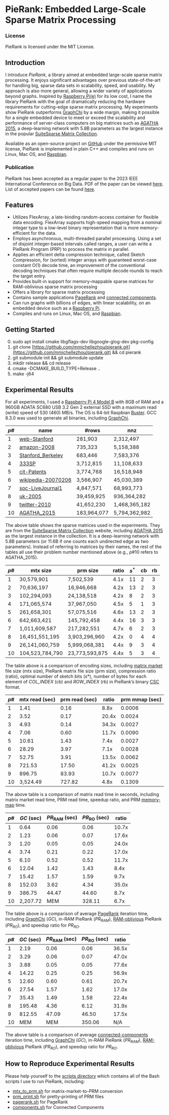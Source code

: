 # PieRank: Embedded Large-Scale Sparse Matrix Processing

 
### License

PieRank is licensed under the MIT License.


## Introduction

I introduce *PieRank*, a library aimed at embedded large-scale sparse matrix processing. It enjoys significant advantages over previous state-of-the-art for handling big, sparse data sets in scalability, speed, and usability. My approach is also more general, allowing a wider variety of applications beyond graphs. Inspired by [Raspberry Pi(e)](https://www.raspberrypi.org/) for its low cost, I name the library PieRank with the goal of dramatically reducing the hardware requirements  for cutting-edge sparse matrix processing. My experiments show PieRank outperforms [GraphChi](https://github.com/GraphChi/graphchi-cpp) by a wide margin, making it possible for a single embedded device to meet or exceed the scalability and performance of server-class computers on big matrices such as [AGATHA 2015](https://sparse.tamu.edu/Sybrandt/AGATHA_2015), a deep-learning network with 5.8B parameters as the largest instance in the popular [SuiteSparse Matrix Collection](https://sparse.tamu.edu/).

Available as an open-source project on [GitHub](https://github.com/mmichellezhou/pierank) under the permissive MIT license, PieRank is implemented in plain C++ and compiles and runs on Linux, Mac OS, and [Raspbian](http://www.raspbian.org/).

### Publication

PieRank has been accepted as a regular paper to the 2023 IEEE International Conference on Big Data. PDF of the paper can be viewed <a href="https://drive.google.com/file/d/12zmBz9jSg6DsNYV5vDceJvKcOidUlCcQ/view?usp=sharing">here</a>. List of accepted papers can be found <a href="https://bigdataieee.org/BigData2023/AcceptedPapers.html">here</a>.


## Features

- Utilizes FlexArray, a late-binding random-access container for flexible data encoding. FlexArray supports high-speed mapping from a nominal integer type to a low-level binary representation that is more memory-efficient for the data.
- Employs asynchronous, multi-threaded parallel processing. Using a set of disjoint integer-based intervals called ranges, a user can write a PieRank Program (PRP) to process the matrix in parallel.
- Applies an efficient delta compression technique, called Sketch Compression, for (sorted) integer arrays with guaranteed worst-case constant O(1) decode time, an improvement of the conventional decoding techniques that often require multiple decode rounds to reach the target entry.
- Provides built-in support for memory-mappable sparse matrices for RAM-oblivious sparse matrix processing
- Offers a library for sparse matrix processing
- Contains sample applications [PageRank](https://github.com/mmichellezhou/pierank/blob/main/pierank/kernels/pagerank.h) and [connected components](https://github.com/mmichellezhou/pierank/blob/main/pierank/kernels/components.h).
- Can run graphs with billions of edges, with linear scalability, on an embedded device such as a [Raspberry Pi](https://www.raspberrypi.org/).
- Compiles and runs on Linux, Mac OS, and [Raspbian](http://www.raspbian.org/).

## Getting Started

0.  sudo apt install cmake libgflags-dev libgoogle-glog-dev pkg-config
1.  git clone  [https://github.com/mmichellezhou/pierank.git](https://github.com/mmichellezhou/pierank.git)  && cd pierank
2.  git submodule init && git submodule update
3.  mkdir release && cd release
4.  cmake -DCMAKE_BUILD_TYPE=Release ..
5.  make -j64


## Experimental Results

For all experiments, I used a [Raspberry Pi 4 Model B](https://www.raspberrypi.com/products/raspberry-pi-4-model-b/) with 8GB of RAM and a 960GB ADATA SC680 USB 3.2 Gen 2 external SSD with a maximum read (write) speed of 530 (460) MB/s. The OS is 64-bit Raspbian [Buster](https://www.raspberrypi.com/news/buster-the-new-version-of-raspbian/). GCC 8.3.0 was used to generate all binaries, including [GraphChi](https://github.com/GraphChi/graphchi-cpp).

| $p$\# | name               | \#rows   | nnz           |
|-|-|-|-|
| 1   | [web-Stanford](https://sparse.tamu.edu/SNAP/web-Stanford)       | 281,903     | 2,312,497     |
| 2   | [amazon-2008](https://sparse.tamu.edu/LAW/amazon-2008)      | 735,323     | 5,158,388     |
| 3   | [Stanford\_Berkeley](https://sparse.tamu.edu/Kamvar/Stanford_Berkeley) | 683,446     | 7,583,376     |
| 4   | [333SP](https://sparse.tamu.edu/DIMACS10/333SP)              | 3,712,815   | 11,108,633    |
| 5   | [cit-Patents](https://sparse.tamu.edu/SNAP/cit-Patents)        | 3,774,768   | 16,518,948    |
| 6   | [wikipedia-20070206](https://sparse.tamu.edu/Gleich/wikipedia-20070206) | 3,566,907   | 45,030,389    |
| 7   | [soc-LiveJournal1](https://sparse.tamu.edu/SNAP/soc-LiveJournal1)   | 4,847,571   | 68,993,773    |
| 8   | [uk-2005](https://sparse.tamu.edu/LAW/uk-2005)            | 39,459,925  | 936,364,282   |
| 9   | [twitter-2010](https://sparse.tamu.edu/SNAP/twitter7)       | 41,652,230  | 1,468,365,182 |
| 10  | [AGATHA\_2015](https://sparse.tamu.edu/Sybrandt/AGATHA_2015)       | 183,964,077 | 5,794,362,982 |

The above table shows the sparse matrices used in the experiments. They are from the [SuiteSparse Matrix Collection](https://sparse.tamu.edu/) website, including [AGATHA 2015](https://sparse.tamu.edu/Sybrandt/AGATHA_2015) as the largest instance in the collection. It is a deep-learning network with 5.8B parameters (or 11.6B if one counts each undirected edge as two parameters). Instead of referring to matrices by their names, the rest of the tables all use their problem number mentioned above (e.g., $p$\#10 refers to AGATHA\_2015).

| $p$\# | mtx size            | prm size | ratio | $s^*$ | cb | rb |
|-|-|-|-|-|-|-|
| 1   | 30,579,901      | 7,502,539              | 4.1x           | 11                | 2                | 3              |
| 2   | 70,636,197      | 16,946,668             | 4.2x            | 13                | 2                | 3              |
| 3   | 102,294,093     | 24,138,518             | 4.2x            | 8                 | 2                | 3              |
| 4   | 171,065,574     | 37,967,050             | 4.5x            | 5                 | 1                | 3              |
| 5   | 261,658,301     | 57,075,516             | 4.6x            | 13                | 2                | 3              |
| 6   | 642,663,421     | 145,792,458            | 4.4x            | 16                | 3                | 3              |
| 7   | 1,011,609,587   | 217,282,551            | 4.7x            | 6                 | 2                | 3              |
| 8   | 16,451,551,195  | 3,903,296,960          | 4.2x            | 0                 | 4                | 4              |
| 9   | 26,141,060,759  | 5,999,068,381          | 4.4x            | 9                 | 3                | 4              |
| 10  | 104,523,784,790 | 23,773,593,875         | 4.4x            | 5                 | 3                | 4              |

The table above is a comparison of encoding sizes, including [matrix market](https://math.nist.gov/MatrixMarket/formats.html) file size (mtx size), PieRank matrix file size (prm size), compression ratio (ratio), optimal number of sketch bits (_s_*), number of bytes for each element of *COL_INDEX* (cb) and *ROW_INDEX* (rb) in PieRank’s binary [CSC](https://en.wikipedia.org/wiki/Sparse_matrix#Compressed_sparse_column_(CSC_or_CCS)) format.

| $p$\#   |  mtx read (sec) |  prm read (sec) |  ratio | prm mmap (sec) |
|-|-|-|-|-|
| 1  | 1.41     | 0.16     | 8.8x  | 0.0006   |
| 2  | 3.52     | 0.17     | 20.4x | 0.0024   |
| 3  | 4.93     | 0.14     | 34.3x | 0.0027   |
| 4  | 7.06     | 0.60     | 11.7x | 0.0090   |
| 5  | 10.61    | 1.43     | 7.4x  | 0.0027   |
| 6  | 28.29    | 3.97     | 7.1x  | 0.0028   |
| 7  | 52.75    | 3.91     | 13.5x | 0.0062   |
| 8  | 721.53   | 17.50    | 41.2x | 0.0025   |
| 9  | 896.75   | 83.93    | 10.7x | 0.0077   |
| 10 | 3,524.49 | 727.82   | 4.8x  | 0.1309   |

The above table is a comparison of matrix read time in seconds, including matrix market read time, PRM read time, speedup ratio, and PRM [memory-map](https://en.wikipedia.org/wiki/Memory-mapped_file) time.

| $p$\# | $GC$ (sec) | $PR_\textrm{RAM}$ (sec) | $PR_\textrm{RO}$ (sec) | ratio |
|-|-|-|-|-|
| 1   | 0.64          | 0.06        | 0.06       | 10.7x |
| 2   | 1.23          | 0.06        | 0.07       | 17.6x |
| 3   | 1.20          | 0.05        | 0.05       | 24.0x |
| 4   | 3.74          | 0.21        | 0.22       | 17.0x |
| 5   | 6.10          | 0.52        | 0.52       | 11.7x |
| 6   | 12.04         | 1.42        | 1.43       | 8.4x  |
| 7   | 15.42         | 1.57        | 1.59       | 9.7x  |
| 8   | 152.03        | 3.62        | 4.34       | 35.0x |
| 9   | 386.75        | 44.47       | 44.60      | 8.7x  |
| 10  | 2,207.72      | MEM         | 328.11     | 6.7x  |


The table above is a comparison of average [PageRank](https://en.wikipedia.org/wiki/PageRank) iteration time, including [GraphChi](https://github.com/GraphChi/graphchi-cpp) (*GC*), in-RAM PieRank (*PR<sub>RAM</sub>*), [RAM-oblivious](https://en.wikipedia.org/wiki/Cache-oblivious_algorithm) PieRank (*PR<sub>RO</sub>*), and speedup ratio for *PR<sub>RO</sub>*.

| $p$\# | $GC$ (sec) | $PR_\textrm{RAM}$ (sec) | $PR_\textrm{RO}$ (sec) | ratio |
|-|-|-|-|-|
| 1   | 2.19          | 0.06        | 0.06       | 36.5x |
| 2   | 3.29          | 0.06        | 0.07       | 47.0x |
| 3   | 3.88          | 0.05        | 0.05       | 77.6x |
| 4   | 14.22         | 0.25        | 0.25       | 56.9x |
| 5   | 12.60         | 0.60        | 0.61       | 20.7x |
| 6   | 27.54         | 1.57        | 1.62       | 17.0x |
| 7   | 35.43         | 1.49        | 1.58       | 22.4x |
| 8   | 195.48        | 4.36        | 6.12       | 31.9x |
| 9   | 812.55        | 47.09       | 46.50      | 17.5x |
| 10  | MEM           | MEM         | 350.06     | N/A   |

The above table is a comparison of average [connected-components](https://en.wikipedia.org/wiki/Connected-component_labeling) iteration time, including [GraphChi](https://github.com/GraphChi/graphchi-cpp) (*GC*), in-RAM PieRank (*PR<sub>RAM</sub>*), [RAM-oblivious](https://en.wikipedia.org/wiki/Cache-oblivious_algorithm) PieRank (*PR<sub>RO</sub>*), and speedup ratio for *PR<sub>RO</sub>*.

## How to Reproduce Experimental Results

Please help yourself to the [scripts  directory](https://github.com/mmichellezhou/pierank/tree/main/scripts) which contains all of the Bash scripts I use to run PieRank, including:
- [mtx_to_prm.sh](https://github.com/mmichellezhou/pierank/blob/main/scripts/mtx_to_prm.sh) for matrix-market-to-PRM conversion
- [prm_print.sh](https://github.com/mmichellezhou/pierank/blob/main/scripts/prm_print.sh) for pretty-printing of PRM files
- [pagerank.sh](https://github.com/mmichellezhou/pierank/blob/main/scripts/pagerank.sh) for PageRank
- [components.sh](https://github.com/mmichellezhou/pierank/blob/main/scripts/components.sh) for Connected Components
